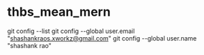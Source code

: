 # thbs_mean_mern
git config --list
git config --global user.email "shashankraos.xworkz@gmail.com"
git config --global user.name "shashank rao"